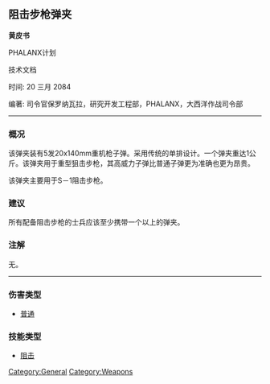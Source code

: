 ## 阻击步枪弹夹

**黄皮书**

PHALANX计划

技术文档

时间: 20 三月 2084

编著: 司令官保罗纳瓦拉，研究开发工程部，PHALANX，大西洋作战司令部

------------------------------------------------------------------------

### 概况

该弹夹装有5发20x140mm重机枪子弹。采用传统的单排设计。一个弹夹重达1公斤。该弹夹用于重型狙击步枪，其高威力子弹比普通子弹更为准确也更为昂贵。

该弹夹主要用于S－1阻击步枪。

### 建议

所有配备阻击步枪的士兵应该至少携带一个以上的弹夹。

### 注解

无。

------------------------------------------------------------------------

### 伤害类型

- [普通](伤害#普通 "wikilink")

### 技能类型

- [阻击](技能#阻击 "wikilink")

[Category:General](Category:General "wikilink")
[Category:Weapons](Category:Weapons "wikilink")
